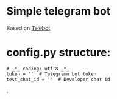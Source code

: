 # Simple telegram bot

Based on [Telebot](https://github.com/eternnoir/pyTelegramBotAPI)

# config.py structure:
    # _*_ coding: utf-8 _*_
    token = ''  # Telegramm bot token
    test_chat_id = ''  # Developer chat id
    
   .
